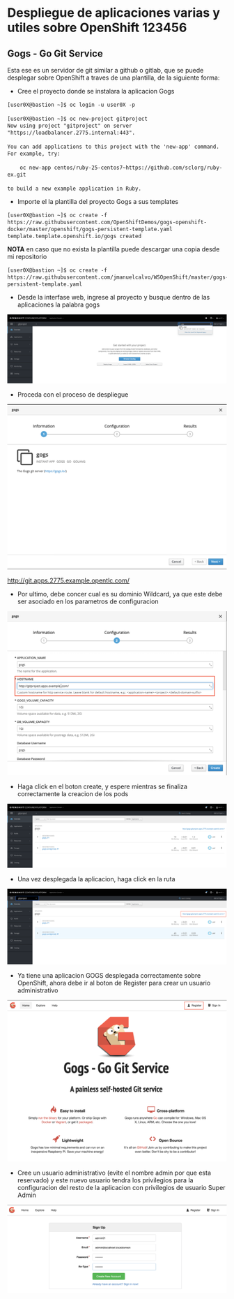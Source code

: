 # Despliegue de aplicaciones varias y utiles sobre OpenShift 123456

## Gogs - Go Git Service
Esta ese es un servidor de git similar a github o gitlab, que se puede desplegar sobre OpenShift a traves de una plantilla, de la siguiente forma:

* Cree el proyecto donde se instalara la aplicacion Gogs

```
[user0X@bastion ~]$ oc login -u user0X -p

[user0X@bastion ~]$ oc new-project gitproject
Now using project "gitproject" on server "https://loadbalancer.2775.internal:443".

You can add applications to this project with the 'new-app' command. For example, try:

    oc new-app centos/ruby-25-centos7~https://github.com/sclorg/ruby-ex.git

to build a new example application in Ruby.

```

* Importe el la plantilla del proyecto Gogs a sus templates

```
[user0X@bastion ~]$ oc create -f https://raw.githubusercontent.com/OpenShiftDemos/gogs-openshift-docker/master/openshift/gogs-persistent-template.yaml
template.template.openshift.io/gogs created
```

**NOTA** en caso que no exista la plantilla puede descargar una copia desde mi repositorio

```
[user0X@bastion ~]$ oc create -f https://raw.githubusercontent.com/jmanuelcalvo/WSOpenShift/master/gogs-persistent-template.yaml
```

* Desde la interfase web, ingrese al proyecto y busque dentro de las aplicaciones la palabra gogs

![Ref](img/gogs1.png)



* Proceda con el proceso de despliegue

![Ref](img/gogs2.png)

http://git.apps.2775.example.opentlc.com/

* Por ultimo, debe concer cual es su dominio Wildcard, ya que este debe ser asociado en los parametros de configuracion

![Ref](img/gogs3.png)

* Haga click en el boton create, y espere mientras se finaliza correctamente la creacion de los pods

![Ref](img/gogs4.png)


* Una vez desplegada la aplicacion, haga click en la ruta

![Ref](img/gogs5.png)

* Ya tiene una aplicacion GOGS desplegada correctamente sobre OpenShift, ahora debe ir al boton de Register para crear un usuario administrativo

![Ref](img/gogs6.png)


* Cree un usuario administrativo (evite el nombre admin por que esta reservado) y este nuevo usuario tendra los privilegios para la configuracion del resto de la aplicacion con privilegios de usuario Super Admin

![Ref](img/gogs7.png)
